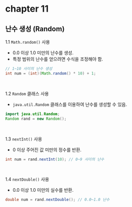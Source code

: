 # chapter 11

## 난수 생성 (Random)

1.1 `Math.random()` 사용
- 0.0 이상 1.0 미만의 난수를 생성.
- 특정 범위의 난수를 얻으려면 수식을 조정해야 함.
```java
// 1~10 사이의 난수 생성
int num = (int)(Math.random() * 10) + 1;
```

<br>

1.2 `Random` 클래스 사용
- `java.util.Random` 클래스를 이용하여 난수를 생성할 수 있음.
```java
import java.util.Random;
Random rand = new Random();
```

<br>

1.3 `nextInt()` 사용
- 0 이상 주어진 값 미만의 정수를 반환.
```java
int num = rand.nextInt(10); // 0~9 사이의 난수
```

<br>

1.4 `nextDouble()` 사용
- 0.0 이상 1.0 미만의 실수를 반환.
```java
double num = rand.nextDouble(); // 0.0~1.0 난수
```
